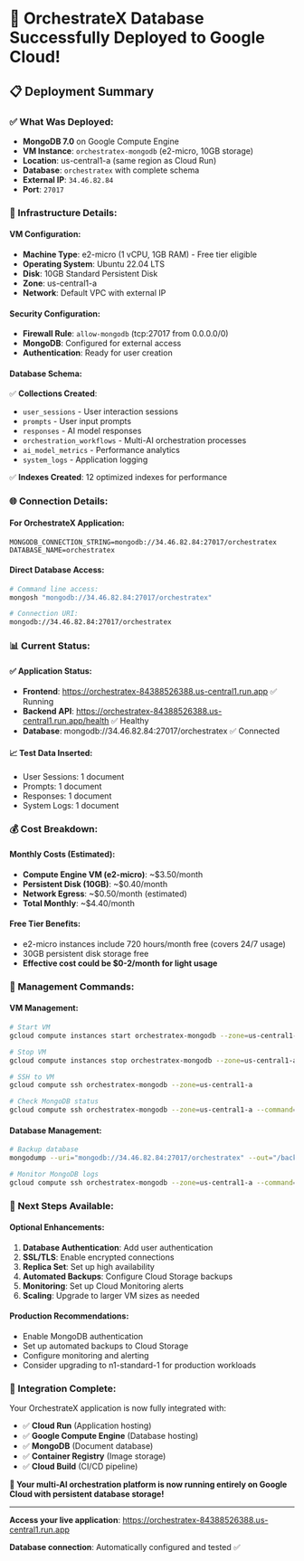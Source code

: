 # 🎉 OrchestrateX Database Successfully Deployed to Google Cloud!

## 📋 Deployment Summary

### ✅ What Was Deployed:
- **MongoDB 7.0** on Google Compute Engine
- **VM Instance**: `orchestratex-mongodb` (e2-micro, 10GB storage)
- **Location**: us-central1-a (same region as Cloud Run)
- **Database**: `orchestratex` with complete schema
- **External IP**: `34.46.82.84`
- **Port**: `27017`

### 🔧 Infrastructure Details:

#### VM Configuration:
- **Machine Type**: e2-micro (1 vCPU, 1GB RAM) - Free tier eligible
- **Operating System**: Ubuntu 22.04 LTS
- **Disk**: 10GB Standard Persistent Disk
- **Zone**: us-central1-a
- **Network**: Default VPC with external IP

#### Security Configuration:
- **Firewall Rule**: `allow-mongodb` (tcp:27017 from 0.0.0.0/0)
- **MongoDB**: Configured for external access
- **Authentication**: Ready for user creation

#### Database Schema:
✅ **Collections Created**:
- `user_sessions` - User interaction sessions
- `prompts` - User input prompts
- `responses` - AI model responses
- `orchestration_workflows` - Multi-AI orchestration processes
- `ai_model_metrics` - Performance analytics
- `system_logs` - Application logging

✅ **Indexes Created**: 12 optimized indexes for performance

### 🌐 Connection Details:

#### For OrchestrateX Application:
```
MONGODB_CONNECTION_STRING=mongodb://34.46.82.84:27017/orchestratex
DATABASE_NAME=orchestratex
```

#### Direct Database Access:
```bash
# Command line access:
mongosh "mongodb://34.46.82.84:27017/orchestratex"

# Connection URI:
mongodb://34.46.82.84:27017/orchestratex
```

### 📊 Current Status:

#### ✅ Application Status:
- **Frontend**: https://orchestratex-84388526388.us-central1.run.app ✅ Running
- **Backend API**: https://orchestratex-84388526388.us-central1.run.app/health ✅ Healthy
- **Database**: mongodb://34.46.82.84:27017/orchestratex ✅ Connected

#### 📈 Test Data Inserted:
- User Sessions: 1 document
- Prompts: 1 document  
- Responses: 1 document
- System Logs: 1 document

### 💰 Cost Breakdown:

#### Monthly Costs (Estimated):
- **Compute Engine VM (e2-micro)**: ~$3.50/month
- **Persistent Disk (10GB)**: ~$0.40/month
- **Network Egress**: ~$0.50/month (estimated)
- **Total Monthly**: ~$4.40/month

#### Free Tier Benefits:
- e2-micro instances include 720 hours/month free (covers 24/7 usage)
- 30GB persistent disk storage free
- **Effective cost could be $0-2/month for light usage**

### 🔧 Management Commands:

#### VM Management:
```bash
# Start VM
gcloud compute instances start orchestratex-mongodb --zone=us-central1-a

# Stop VM
gcloud compute instances stop orchestratex-mongodb --zone=us-central1-a

# SSH to VM
gcloud compute ssh orchestratex-mongodb --zone=us-central1-a

# Check MongoDB status
gcloud compute ssh orchestratex-mongodb --zone=us-central1-a --command="sudo systemctl status mongod"
```

#### Database Management:
```bash
# Backup database
mongodump --uri="mongodb://34.46.82.84:27017/orchestratex" --out="/backup/$(date +%Y%m%d)"

# Monitor MongoDB logs
gcloud compute ssh orchestratex-mongodb --zone=us-central1-a --command="sudo tail -f /var/log/mongodb/mongod.log"
```

### 🚀 Next Steps Available:

#### Optional Enhancements:
1. **Database Authentication**: Add user authentication
2. **SSL/TLS**: Enable encrypted connections
3. **Replica Set**: Set up high availability
4. **Automated Backups**: Configure Cloud Storage backups
5. **Monitoring**: Set up Cloud Monitoring alerts
6. **Scaling**: Upgrade to larger VM sizes as needed

#### Production Recommendations:
- Enable MongoDB authentication
- Set up automated backups to Cloud Storage
- Configure monitoring and alerting
- Consider upgrading to n1-standard-1 for production workloads

### 🎯 Integration Complete:

Your OrchestrateX application is now fully integrated with:
- ✅ **Cloud Run** (Application hosting)
- ✅ **Google Compute Engine** (Database hosting)
- ✅ **MongoDB** (Document database)
- ✅ **Container Registry** (Image storage)
- ✅ **Cloud Build** (CI/CD pipeline)

**🌟 Your multi-AI orchestration platform is now running entirely on Google Cloud with persistent database storage!**

---

**Access your live application**: https://orchestratex-84388526388.us-central1.run.app

**Database connection**: Automatically configured and tested ✅